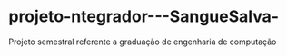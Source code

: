 # projeto-ntegrador---SangueSalva-
Projeto semestral referente a graduação de engenharia de computação 
